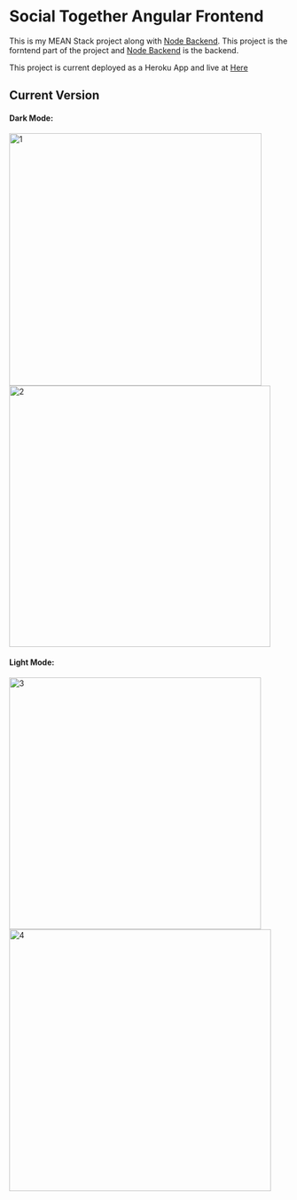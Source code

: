# Social Together Angular Frontend

This is my MEAN Stack project along with [Node Backend](https://github.com/collSteve/Social-Form-MEAN-Leanring-node-server). This project is the forntend part of the project and [Node Backend](https://github.com/collSteve/Social-Form-MEAN-Leanring-node-server) is the backend. 

This project is current deployed as a Heroku App and live at [Here](https://social-together.herokuapp.com/)

## Current Version

#### Dark Mode:

<img width="455" alt="1" src="https://user-images.githubusercontent.com/46071004/171308587-20f0e1ce-92e6-4bff-85d2-ef651af494f6.PNG">
<img width="471" alt="2" src="https://user-images.githubusercontent.com/46071004/171308586-3aa61f4c-54ac-4b97-a327-1002fa2de7fb.PNG">

#### Light Mode:

<img width="454" alt="3" src="https://user-images.githubusercontent.com/46071004/171308625-7ae16735-fe08-4dc8-8bb7-ad44840c2776.PNG">
<img width="472" alt="4" src="https://user-images.githubusercontent.com/46071004/171308621-c0c884fe-07db-4d94-bea4-1f9a02c01bb5.PNG">

